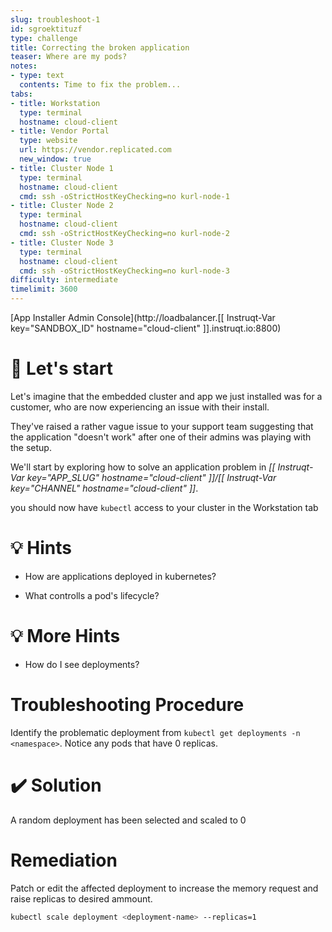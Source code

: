 ```yaml
---
slug: troubleshoot-1
id: sgroektituzf
type: challenge
title: Correcting the broken application
teaser: Where are my pods?
notes:
- type: text
  contents: Time to fix the problem...
tabs:
- title: Workstation
  type: terminal
  hostname: cloud-client
- title: Vendor Portal
  type: website
  url: https://vendor.replicated.com
  new_window: true
- title: Cluster Node 1
  type: terminal
  hostname: cloud-client
  cmd: ssh -oStrictHostKeyChecking=no kurl-node-1
- title: Cluster Node 2
  type: terminal
  hostname: cloud-client
  cmd: ssh -oStrictHostKeyChecking=no kurl-node-2
- title: Cluster Node 3
  type: terminal
  hostname: cloud-client
  cmd: ssh -oStrictHostKeyChecking=no kurl-node-3
difficulty: intermediate
timelimit: 3600
---
```

[App Installer Admin Console](http://loadbalancer.[[ Instruqt-Var key="SANDBOX_ID" hostname="cloud-client" ]].instruqt.io:8800)

🚀 Let's start
================
Let's imagine that the embedded cluster and app we just installed was for a customer, who are now experiencing an issue with their install.

They've raised a rather vague issue to your support team suggesting that the application "doesn't work" after one of their admins was playing with the setup.

We'll start by exploring how to solve an application problem in *[[ Instruqt-Var key="APP_SLUG" hostname="cloud-client" ]]/[[ Instruqt-Var key="CHANNEL" hostname="cloud-client" ]]*.

you should now have `kubectl` access to your cluster in the Workstation tab

💡 Hints
=================
- How are applications deployed in kubernetes?

- What controlls a pod's lifecycle?

💡 More Hints
=================
- How do I see deployments?

Troubleshooting Procedure
=================

Identify the problematic deployment from `kubectl get deployments -n <namespace>`.  Notice any pods that have 0 replicas.

✔️ Solution
=================
A random deployment has been selected and scaled to 0

Remediation
=================
Patch or edit the affected deployment to increase the memory request and raise replicas to desired ammount.

```bash
kubectl scale deployment <deployment-name> --replicas=1
```
